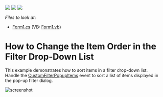 <!-- default badges list -->
![](https://img.shields.io/endpoint?url=https://codecentral.devexpress.com/api/v1/VersionRange/128582548/18.2.3%2B)
[![](https://img.shields.io/badge/Open_in_DevExpress_Support_Center-FF7200?style=flat-square&logo=DevExpress&logoColor=white)](https://supportcenter.devexpress.com/ticket/details/E2682)
[![](https://img.shields.io/badge/📖_How_to_use_DevExpress_Examples-e9f6fc?style=flat-square)](https://docs.devexpress.com/GeneralInformation/403183)
<!-- default badges end -->
<!-- default file list -->
*Files to look at*:

* [Form1.cs](./CS/XtraPivotGrid_SortedFilterItems/Form1.cs) (VB: [Form1.vb](./VB/XtraPivotGrid_SortedFilterItems/Form1.vb))
<!-- default file list end -->
# How to Change the Item Order in the Filter Drop-Down List

This example demonstrates how to sort items in a filter drop-down list.
Handle the [CustomFilterPopupItems](https://docs.devexpress.com/WindowsForms/DevExpress.XtraPivotGrid.PivotGridControl.CustomFilterPopupItems) event to sort a list of items displayed in the pop-up filter dialog.

![screenshot](./images/screenshot.png)
